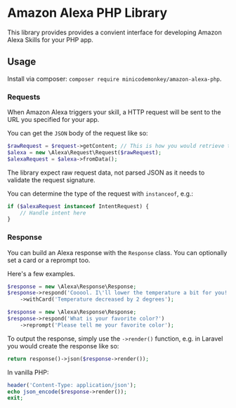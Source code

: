 # Amazon Alexa PHP Library

This library provides provides a convient interface for developing Amazon Alexa Skills for your PHP app.

## Usage

Install via composer: `composer require minicodemonkey/amazon-alexa-php`.

### Requests
When Amazon Alexa triggers your skill, a HTTP request will be sent to the URL you specified for your app.

You can get the `JSON` body of the request like so:
```php
$rawRequest = $request->getContent; // This is how you would retrieve this with Laravel or Symfony 2.
$alexa = new \Alexa\Request\Request($rawRequest);
$alexaRequest = $alexa->fromData();
```

The library expect raw request data, not parsed JSON as it needs to validate the request signature.

You can determine the type of the request with `instanceof`, e.g.:
```php
if ($alexaRequest instanceof IntentRequest) {
	// Handle intent here
}
```

### Response
You can build an Alexa response with the `Response` class. You can optionally set a card or a reprompt too.

Here's a few examples.
```php
$response = new \Alexa\Response\Response;
$response->respond('Cooool. I\'ll lower the temperature a bit for you!')
	->withCard('Temperature decreased by 2 degrees');
```

```php
$response = new \Alexa\Response\Response;
$response->respond('What is your favorite color?')
	->reprompt('Please tell me your favorite color');
```

To output the response, simply use the `->render()` function, e.g. in Laravel you would create the response like so:
```php
return response()->json($response->render());
```

In vanilla PHP:
```php
header('Content-Type: application/json');
echo json_encode($response->render());
exit;
```
